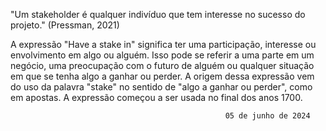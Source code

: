 "Um stakeholder é qualquer indivíduo que tem interesse no sucesso do projeto."
														(Pressman, 2021)

A expressão "Have a stake in" significa ter uma participação, interesse ou envolvimento em algo ou alguém. Isso pode se referir a uma parte em um negócio, uma preocupação com o futuro de alguém ou qualquer situação em que se tenha algo a ganhar ou perder. A origem dessa expressão vem do uso da palavra "stake" no sentido de "algo a ganhar ou perder", como em apostas. A expressão começou a ser usada no final dos anos 1700.

													05 de junho de 2024